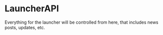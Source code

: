 # LauncherAPI
Everything for the launcher will be controlled from here, that includes news posts, updates, etc.
